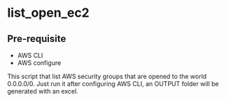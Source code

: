 # list_open_ec2
## Pre-requisite
- AWS CLI
- AWS configure

This script that list AWS security groups that are opened to the world 0.0.0.0/0. Just run it after configuring AWS CLI, an OUTPUT folder will be generated with an excel.

